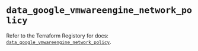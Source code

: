 # `data_google_vmwareengine_network_policy`

Refer to the Terraform Registory for docs: [`data_google_vmwareengine_network_policy`](https://registry.terraform.io/providers/hashicorp/google-beta/5.21.0/docs/data-sources/google_vmwareengine_network_policy).
